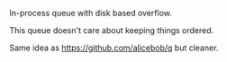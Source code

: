 In-process queue with disk based overflow.

This queue doesn't care about keeping things ordered.

Same idea as https://github.com/alicebob/q but cleaner.
